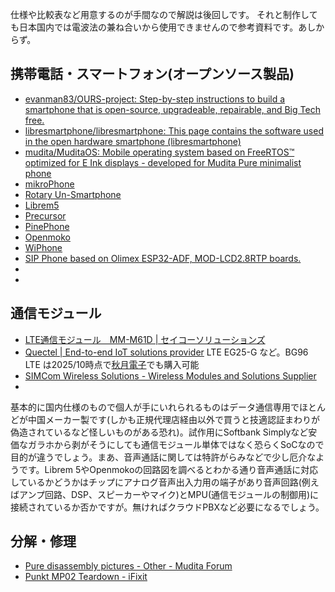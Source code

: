 
仕様や比較表など用意するのが手間なので解説は後回しです。
それと制作しても日本国内では電波法の兼ね合いから使用できませんので参考資料です。あしからず。

## 携帯電話・スマートフォン(オープンソース製品)
* [evanman83/OURS-project: Step-by-step instructions to build a smartphone that is open-source, upgradeable, repairable, and Big Tech free.](https://github.com/evanman83/OURS-project)
* [libresmartphone/libresmartphone: This page contains the software used in the open hardware smartphone (libresmartphone)](https://github.com/libresmartphone/libresmartphone)
* [mudita/MuditaOS: Mobile operating system based on FreeRTOS™ optimized for E Ink displays - developed for Mudita Pure minimalist phone](https://github.com/mudita/MuditaOS)
* [mikroPhone](https://mikrophone.net/)
* [Rotary Un-Smartphone](https://skysedge.com/telecom/RUSP/index.html)
* [Librem5](https://puri.sm/products/librem-5/)
* [Precursor](https://www.crowdsupply.com/sutajio-kosagi/precursor)
* [PinePhone](https://pine64.org/devices/pinephone/)
* [Openmoko](https://www.openmoko.org/wiki/Main_Page)
* [WiPhone](https://www.wiphone.io/)
* [SIP Phone based on Olimex ESP32-ADF, MOD-LCD2.8RTP boards.](https://github.com/OLIMEX/sip_phone_example)
* []()
* []()

## 通信モジュール


* [LTE通信モジュール　MM-M61D | セイコーソリューションズ](https://www.seiko-sol.co.jp/products/mm-m61d/)
* [Quectel | End-to-end IoT solutions provider](https://www.quectel.com/) LTE EG25-G など。BG96 LTE は2025/10時点で[秋月電子](https://akizukidenshi.com/catalog/g/g118232/)でも購入可能
* [SIMCom Wireless Solutions - Wireless Modules and Solutions Supplier](https://www.simcom.com/)
* 

基本的に国内仕様のもので個人が手にいれられるものはデータ通信専用でほとんどが中国メーカー製です(しかも正規代理店経由以外で買うと技適認証まわりが偽造されているなど怪しいものがある恐れ)。試作用にSoftbank Simplyなど安価なガラホから剥がそうにしても通信モジュール単体ではなく恐らくSoCなので目的が違うでしょう。まあ、音声通話に関しては特許がらみなどで少し厄介なようです。Librem 5やOpenmokoの回路図を調べるとわかる通り音声通話に対応しているかどうかはチップにアナログ音声出入力用の端子があり音声回路(例えばアンプ回路、DSP、スピーカーやマイク)とMPU(通信モジュールの制御用)に接続されているか否かですが。無ければクラウドPBXなど必要になるでしょう。

## 分解・修理
* [Pure disassembly pictures - Other - Mudita Forum](https://forum.mudita.com/t/pure-disassembly-pictures/4814)
* [Punkt MP02 Teardown - iFixit](https://www.ifixit.com/Teardown/Punkt+MP02+Teardown/164257)
